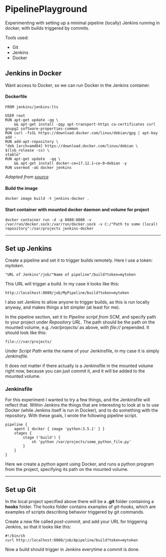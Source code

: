 # PipelinePlayground

Experimenting with setting up a minimal pipeline (locally)
Jenkins running in docker, with builds triggered by commits.

Tools used:
- Git
- Jenkins
- Docker

## Jenkins in Docker
Want access to Docker, so we can run Docker in the Jenkins container.

#### Dockerfile

    FROM jenkins/jenkins:lts
    
    USER root
    RUN apt-get update -qq \
        && apt-get install -qqy apt-transport-https ca-certificates curl gnupg2 software-properties-common 
    RUN curl -fsSL https://download.docker.com/linux/debian/gpg | apt-key add -
    RUN add-apt-repository \
    "deb [arch=amd64] https://download.docker.com/linux/debian \
    $(lsb_release -cs) \
    stable"
    RUN apt-get update  -qq \
        && apt-get install docker-ce=17.12.1~ce-0~debian -y
    RUN usermod -aG docker jenkins
_Adapted from [source]()_

#### Build the image
    docker image build -t jenkins-docker .

#### Start container with mounted docker daemon and volume for project

    docker container run -d -p 8080:8080 -v /var/run/docker.sock:/var/run/docker.sock -v C:/"Path to some (local) repository":/var/projects jenkins-docker

___

## Set up Jenkins

Create a pipeline and set it to trigger builds remotely. Here I use a token: _mytoken_.

    "URL of Jenkins"/job/"Name of pipeline"/build?token=mytoken

This URL will trigger a build. In my case it looks like this:

    http://localhost:8080/job/MyPipeline/build?token=mytoken

I also set Jenkins to allow anyone to trigger builds, as this is run locally anyway, and makes things a bit simpler (at least for me).

In the pipeline section, set it to _Pipeline script from SCM_, and specify path to your project under _Repository URL_. The path should be the path on the mounted volume, e.g. _/var/projects/_ as above, with _file://_ prepended. It should look like this:

    file:///var/projects/

Under _Script Path_ write the name of your Jenkinsfile, in my case it is simply _Jenkinsfile_.

It does not matter if there actually is a Jenkinsfile in the mounted volume right now, because you can just commit it, and it will be added to the mounted volume.

### Jenkinsfile

For this experiment I wanted to try a few things, and the Jenkinsfile will reflect that. Within Jenkins the things that are interesting to look at is to use Docker (while Jenkins itself is run in Docker), and to do something with the repository. With these goals, I wrote the following pipeline script.

    pipeline {
        agent { docker { image 'python:3.5.1' } }
        stages {
            stage ('build') {
                sh 'python /var/projects/some_python_file.py'
            }
        }
    }

Here we create a python agent using Docker, and runs a python program from the project, specifying its path on the mounted volume.

___

## Set up Git

In the local project specified above there will be a **.git** folder containing a **hooks** folder. The hooks folder contains examples of _git-hooks_, which are examples of scripts describing behavior triggered by git commands.

Create a new file called _post-commit_, and add your URL for triggering Jenkins, so that it looks like this:

    #!/bin/sh
    curl http://localhost:8080/job/Apipeline/build?token=mytoken

Now a build should trigger in Jenkins everytime a commit is done.


